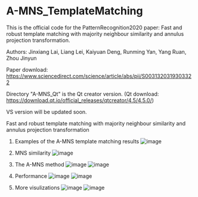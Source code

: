 # A-MNS_TemplateMatching
This is the official code for the PatternRecognition2020 paper: Fast and robust template matching with majority neighbour similarity and annulus projection transformation.

Authors: Jinxiang Lai, Liang Lei, Kaiyuan Deng, Runming Yan, Yang Ruan, Zhou Jinyun

Paper download: https://www.sciencedirect.com/science/article/abs/pii/S0031320319303322

Directory "A-MNS_Qt" is the Qt creator version. (Qt download: https://download.qt.io/official_releases/qtcreator/4.5/4.5.0/)

VS version will be updated soon.

Fast and robust template matching with majority neighbour similarity and annulus projection transformation

1. Examples of the A-MNS template matching results
![image](https://user-images.githubusercontent.com/32405621/132881375-7262043f-832d-4572-9424-265622602264.png)

2. MNS similarity
![image](https://user-images.githubusercontent.com/32405621/132881772-f4e84939-f1cb-4ee9-873c-2be653e8a1e6.png)

3. The A-MNS method
![image](https://user-images.githubusercontent.com/32405621/132883313-965f64be-ec5a-4347-b480-3280931c53f6.png)
![image](https://user-images.githubusercontent.com/32405621/132883347-d86990a9-623a-4415-83e4-5c6286a2c9cd.png)


4. Performance
![image](https://user-images.githubusercontent.com/32405621/132883454-23ac5e55-f55b-4715-9f07-1edaff2e0344.png)
![image](https://user-images.githubusercontent.com/32405621/132883494-2731fa0b-88f3-4fd7-8991-97ab87f7a2f9.png)


5. More visulizations
![image](https://user-images.githubusercontent.com/32405621/132881912-ec9314f6-6e7c-4b67-972e-14b91f9fc85f.png)
![image](https://user-images.githubusercontent.com/32405621/132883540-ecf47450-cc79-440f-88c2-ae9aab840006.png)



                              


